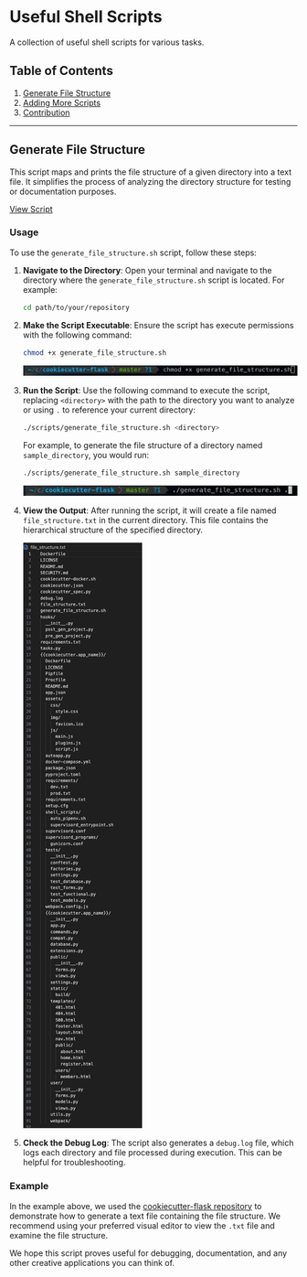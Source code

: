 # Useful Shell Scripts

A collection of useful shell scripts for various tasks.

## Table of Contents

1. [Generate File Structure](#generate-file-structure)
2. [Adding More Scripts](#adding-more-scripts)
3. [Contribution](#contribution)

---

## Generate File Structure

This script maps and prints the file structure of a given directory into a text file. It simplifies the process of analyzing the directory structure for testing or documentation purposes.

[View Script](scripts/generate_file_structure.sh)

### Usage

To use the `generate_file_structure.sh` script, follow these steps:

1. **Navigate to the Directory**: Open your terminal and navigate to the directory where the `generate_file_structure.sh` script is located. For example:

    ```sh
    cd path/to/your/repository
    ```

2. **Make the Script Executable**: Ensure the script has execute permissions with the following command:

    ```sh
    chmod +x generate_file_structure.sh
    ```

    ![Make the Script Executable](images/ss_generate_file_structure/1.EnsureTheScriptExecutable.png)

3. **Run the Script**: Use the following command to execute the script, replacing `<directory>` with the path to the directory you want to analyze or using `.` to reference your current directory:

    ```sh
    ./scripts/generate_file_structure.sh <directory>
    ```

    For example, to generate the file structure of a directory named `sample_directory`, you would run:

    ```sh
    ./scripts/generate_file_structure.sh sample_directory
    ```

    ![Run the Script](images/ss_generate_file_structure/2.runthescript_currentdirectory.png)

4. **View the Output**: After running the script, it will create a file named `file_structure.txt` in the current directory. This file contains the hierarchical structure of the specified directory.

    ![Output Example](images/ss_generate_file_structure/Output.png)

5. **Check the Debug Log**: The script also generates a `debug.log` file, which logs each directory and file processed during execution. This can be helpful for troubleshooting.

### Example
In the example above, we used the [cookiecutter-flask repository](https://github.com/cookiecutter-flask/cookiecutter-flask) to demonstrate how to generate a text file containing the file structure. We recommend using your preferred visual editor to view the `.txt` file and examine the file structure.

We hope this script proves useful for debugging, documentation, and any other creative applications you can think of.


